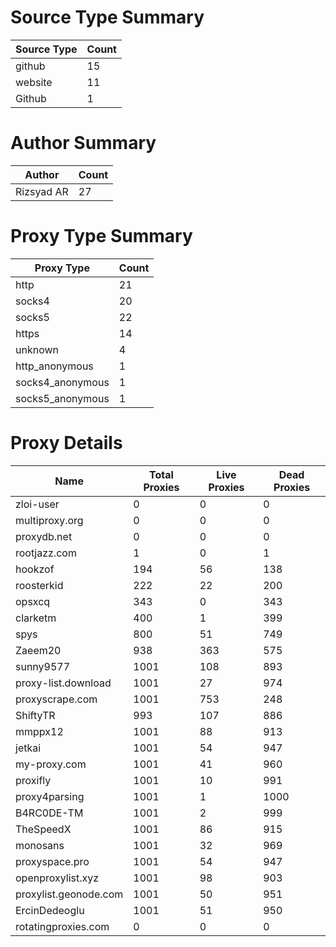 # Source Type Summary

| Source Type | Count |
|-------------|-------|
| github | 15 |
| website | 11 |
| Github | 1 |


# Author Summary

| Author | Count |
|--------|-------|
| Rizsyad AR | 27 |


# Proxy Type Summary

| Proxy Type | Count |
|------------|-------|
| http | 21 |
| socks4 | 20 |
| socks5 | 22 |
| https | 14 |
| unknown | 4 |
| http_anonymous | 1 |
| socks4_anonymous | 1 |
| socks5_anonymous | 1 |


# Proxy Details

| Name | Total Proxies | Live Proxies | Dead Proxies |
|------|---------------|--------------|---------------|
| zloi-user | 0 | 0 | 0 |
| multiproxy.org | 0 | 0 | 0 |
| proxydb.net | 0 | 0 | 0 |
| rootjazz.com | 1 | 0 | 1 |
| hookzof | 194 | 56 | 138 |
| roosterkid | 222 | 22 | 200 |
| opsxcq | 343 | 0 | 343 |
| clarketm | 400 | 1 | 399 |
| spys | 800 | 51 | 749 |
| Zaeem20 | 938 | 363 | 575 |
| sunny9577 | 1001 | 108 | 893 |
| proxy-list.download | 1001 | 27 | 974 |
| proxyscrape.com | 1001 | 753 | 248 |
| ShiftyTR | 993 | 107 | 886 |
| mmppx12 | 1001 | 88 | 913 |
| jetkai | 1001 | 54 | 947 |
| my-proxy.com | 1001 | 41 | 960 |
| proxifly | 1001 | 10 | 991 |
| proxy4parsing | 1001 | 1 | 1000 |
| B4RC0DE-TM | 1001 | 2 | 999 |
| TheSpeedX | 1001 | 86 | 915 |
| monosans | 1001 | 32 | 969 |
| proxyspace.pro | 1001 | 54 | 947 |
| openproxylist.xyz | 1001 | 98 | 903 |
| proxylist.geonode.com | 1001 | 50 | 951 |
| ErcinDedeoglu | 1001 | 51 | 950 |
| rotatingproxies.com | 0 | 0 | 0 |
